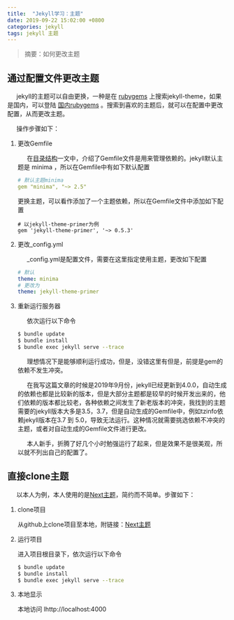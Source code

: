 ```yaml
---
title:  "Jekyll学习：主题"
date: 2019-09-22 15:02:00 +0800
categories: jekyll
tags: jekyll 主题
---
```

> 摘要：如何更改主题

## 通过配置文件更改主题

&ensp;&ensp;&ensp;jekyll的主题可以自由更换，一种是在 [rubygems](https://rubygems.org) 上搜索jekyll-theme，如果是国内，可以登陆 [国内rubygems](http://gems.ruby-china.com/) 。搜索到喜欢的主题后，就可以在配置中更改配置，从而更改主题。

&ensp;&ensp;&ensp;操作步骤如下：

1. 更改Gemfile

	&ensp;&ensp;&ensp;在[目录结构](/jekyll/Jekyll学习-目录结构)一文中，介绍了Gemfile文件是用来管理依赖的。jekyll默认主题是 minima ，所以在Gemfile中有如下默认配置
	```yml
	# 默认主题minima
	gem "minima", "~> 2.5"
	```
	
	更换主题，可以看作添加了一个主题依赖，所以在Gemfile文件中添加如下配置
	```
	# 以jekyll-theme-primer为例
	gem 'jekyll-theme-primer', '~> 0.5.3'
	```
2. 更改_config.yml
	
	&ensp;&ensp;&ensp;\_config.yml是配置文件，需要在这里指定使用主题，更改如下配置
	```yml
	# 默认
	theme: minima
	# 更改为
	theme: jekyll-theme-primer
	```
3. 重新运行服务器
	
	&ensp;&ensp;&ensp;依次运行以下命令
	```sh
	$ bundle update
	$ bundle install
	$ bundle exec jekyll serve --trace
	```
	&ensp;&ensp;&ensp;理想情况下是能够顺利运行成功，但是，没错这里有但是，前提是gem的依赖不发生冲突。

	&ensp;&ensp;&ensp;在我写这篇文章的时候是2019年9月份，jekyll已经更新到4.0.0，自动生成的依赖也都是比较新的版本，但是大部分主题都是较早的时候开发出来的，他们依赖的版本都比较老，各种依赖之间发生了新老版本的冲突，我找到的主题需要的jekyll版本大多是3.5，3.7，但是自动生成的Gemfile中，例如tzinfo依赖jekyll版本在3.7 到 5.0，导致无法运行。这种情况就需要挑选依赖不冲突的主题，或者对自动生成的Gemfile文件进行更改。

	&ensp;&ensp;&ensp;本人新手，折腾了好几个小时勉强运行了起来，但是效果不是很美观，所以就不列出自己的配置了。

	
## 直接clone主题

&ensp;&ensp;&ensp;以本人为例，本人使用的是[Next主题](http://theme-next.simpleyyt.com/)，简约而不简单。步骤如下：

1. clone项目
	
	从github上clone项目至本地，附链接：[Next主题](https://github.com/Simpleyyt/jekyll-theme-next)

2. 运行项目
	
	进入项目根目录下，依次运行以下命令
	```sh
	$ bundle update
	$ bundle install
	$ bundle exec jekyll serve --trace
	```

3. 本地显示
	
	本地访问 lhttp://localhost:4000
	

